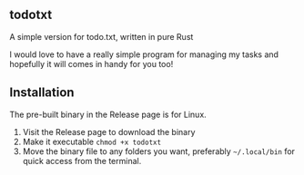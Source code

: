 ## todotxt
A simple version for todo.txt, written in pure Rust

I would love to have a really simple program for managing my tasks and hopefully it will comes in handy for you too!


## Installation
The pre-built binary in the Release page is for Linux.

1. Visit the Release page to download the binary
2. Make it executable `chmod +x todotxt`
3. Move the binary file to any folders you want, preferably `~/.local/bin` for quick access from the terminal.
